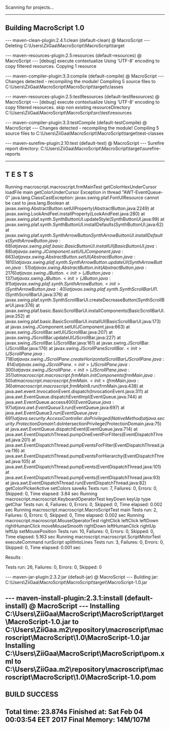 Scanning for projects...
                                                                        
------------------------------------------------------------------------
Building MacroScript 1.0
------------------------------------------------------------------------

--- maven-clean-plugin:2.4.1:clean (default-clean) @ MacroScript ---
Deleting C:\Users\ZiiGaa\MacroScript\MacroScript\target

--- maven-resources-plugin:2.5:resources (default-resources) @ MacroScript ---
[debug] execute contextualize
Using 'UTF-8' encoding to copy filtered resources.
Copying 1 resource

--- maven-compiler-plugin:3.3:compile (default-compile) @ MacroScript ---
Changes detected - recompiling the module!
Compiling 5 source files to C:\Users\ZiiGaa\MacroScript\MacroScript\target\classes

--- maven-resources-plugin:2.5:testResources (default-testResources) @ MacroScript ---
[debug] execute contextualize
Using 'UTF-8' encoding to copy filtered resources.
skip non existing resourceDirectory C:\Users\ZiiGaa\MacroScript\MacroScript\src\test\resources

--- maven-compiler-plugin:3.3:testCompile (default-testCompile) @ MacroScript ---
Changes detected - recompiling the module!
Compiling 5 source files to C:\Users\ZiiGaa\MacroScript\MacroScript\target\test-classes

--- maven-surefire-plugin:2.10:test (default-test) @ MacroScript ---
Surefire report directory: C:\Users\ZiiGaa\MacroScript\MacroScript\target\surefire-reports

-------------------------------------------------------
 T E S T S
-------------------------------------------------------
Running macroscript.macroscript.frmMainTest
getColorHexUnderCursor
loadFile
main
getColorUnderCursor
Exception in thread "AWT-EventQueue-0" java.lang.ClassCastException: javax.swing.plaf.FontUIResource cannot be cast to java.lang.Boolean
	at javax.swing.AbstractButton.setUIProperty(AbstractButton.java:2249)
	at javax.swing.LookAndFeel.installProperty(LookAndFeel.java:280)
	at javax.swing.plaf.synth.SynthButtonUI.updateStyle(SynthButtonUI.java:99)
	at javax.swing.plaf.synth.SynthButtonUI.installDefaults(SynthButtonUI.java:62)
	at javax.swing.plaf.synth.SynthArrowButton$SynthArrowButtonUI.installDefaults(SynthArrowButton.java:68)
	at javax.swing.plaf.basic.BasicButtonUI.installUI(BasicButtonUI.java:88)
	at javax.swing.JComponent.setUI(JComponent.java:663)
	at javax.swing.AbstractButton.setUI(AbstractButton.java:1810)
	at javax.swing.plaf.synth.SynthArrowButton.updateUI(SynthArrowButton.java:51)
	at javax.swing.AbstractButton.init(AbstractButton.java:2176)
	at javax.swing.JButton.<init>(JButton.java:137)
	at javax.swing.JButton.<init>(JButton.java:91)
	at javax.swing.plaf.synth.SynthArrowButton.<init>(SynthArrowButton.java:40)
	at javax.swing.plaf.synth.SynthScrollBarUI$1.<init>(SynthScrollBarUI.java:376)
	at javax.swing.plaf.synth.SynthScrollBarUI.createDecreaseButton(SynthScrollBarUI.java:376)
	at javax.swing.plaf.basic.BasicScrollBarUI.installComponents(BasicScrollBarUI.java:252)
	at javax.swing.plaf.basic.BasicScrollBarUI.installUI(BasicScrollBarUI.java:173)
	at javax.swing.JComponent.setUI(JComponent.java:663)
	at javax.swing.JScrollBar.setUI(JScrollBar.java:207)
	at javax.swing.JScrollBar.updateUI(JScrollBar.java:227)
	at javax.swing.JScrollBar.<init>(JScrollBar.java:161)
	at javax.swing.JScrollBar.<init>(JScrollBar.java:176)
	at javax.swing.JScrollPane$ScrollBar.<init>(JScrollPane.java:718)
	at javax.swing.JScrollPane.createHorizontalScrollBar(JScrollPane.java:814)
	at javax.swing.JScrollPane.<init>(JScrollPane.java:300)
	at javax.swing.JScrollPane.<init>(JScrollPane.java:351)
	at macroscript.macroscript.frmMain.initComponents(frmMain.java:50)
	at macroscript.macroscript.frmMain.<init>(frmMain.java:36)
	at macroscript.macroscript.frmMain$8.run(frmMain.java:438)
	at java.awt.event.InvocationEvent.dispatch(InvocationEvent.java:311)
	at java.awt.EventQueue.dispatchEventImpl(EventQueue.java:744)
	at java.awt.EventQueue.access$400(EventQueue.java:97)
	at java.awt.EventQueue$3.run(EventQueue.java:697)
	at java.awt.EventQueue$3.run(EventQueue.java:691)
	at java.security.AccessController.doPrivileged(Native Method)
	at java.security.ProtectionDomain$1.doIntersectionPrivilege(ProtectionDomain.java:75)
	at java.awt.EventQueue.dispatchEvent(EventQueue.java:714)
	at java.awt.EventDispatchThread.pumpOneEventForFilters(EventDispatchThread.java:201)
	at java.awt.EventDispatchThread.pumpEventsForFilter(EventDispatchThread.java:116)
	at java.awt.EventDispatchThread.pumpEventsForHierarchy(EventDispatchThread.java:105)
	at java.awt.EventDispatchThread.pumpEvents(EventDispatchThread.java:101)
	at java.awt.EventDispatchThread.pumpEvents(EventDispatchThread.java:93)
	at java.awt.EventDispatchThread.run(EventDispatchThread.java:82)
getColorPickerActive
setColors
saveAs
Tests run: 7, Failures: 0, Errors: 0, Skipped: 0, Time elapsed: 3.84 sec
Running macroscript.macroscript.KeyboardOperatorTest
keyDown
keyUp
type
getChar
Tests run: 4, Failures: 0, Errors: 0, Skipped: 0, Time elapsed: 0.002 sec
Running macroscript.macroscript.MacroScriptTest
main
Tests run: 2, Failures: 0, Errors: 0, Skipped: 0, Time elapsed: 0.002 sec
Running macroscript.macroscript.MouseOperatorTest
rightClick
leftClick
leftDown
rightHumanClick
moveMouseSmooth
rightDown
leftHumanClick
rightUp
leftUp
setMousePosition
Tests run: 10, Failures: 0, Errors: 0, Skipped: 0, Time elapsed: 5.163 sec
Running macroscript.macroscript.ScriptMotorTest
executeCommand
runScript
splitIntoLines
Tests run: 3, Failures: 0, Errors: 0, Skipped: 0, Time elapsed: 0.001 sec

Results :

Tests run: 26, Failures: 0, Errors: 0, Skipped: 0


--- maven-jar-plugin:2.3.2:jar (default-jar) @ MacroScript ---
Building jar: C:\Users\ZiiGaa\MacroScript\MacroScript\target\MacroScript-1.0.jar

--- maven-install-plugin:2.3.1:install (default-install) @ MacroScript ---
Installing C:\Users\ZiiGaa\MacroScript\MacroScript\target\MacroScript-1.0.jar to C:\Users\ZiiGaa\.m2\repository\macroscript\macroscript\MacroScript\1.0\MacroScript-1.0.jar
Installing C:\Users\ZiiGaa\MacroScript\MacroScript\pom.xml to C:\Users\ZiiGaa\.m2\repository\macroscript\macroscript\MacroScript\1.0\MacroScript-1.0.pom
------------------------------------------------------------------------
BUILD SUCCESS
------------------------------------------------------------------------
Total time: 23.874s
Finished at: Sat Feb 04 00:03:54 EET 2017
Final Memory: 14M/107M
------------------------------------------------------------------------